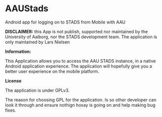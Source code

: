 AAUStads
========

Android app for logging on to STADS from Mobile with AAU 

**DISCLAIMER:** this App is not publish, supported nor maintained by the University of Aalborg, nor the STADS development team.
The application is only maintained by Lars Nielsen

**Information:**

This Application allows you to access the AAU STADS instance, in a native Android application experience. The application will 
hopefully give you a better user experience on the mobile platform. 

**License**

The application is under GPLv3. 

The reason for choosing GPL for the application. Is so other developer can look it through and ensure nothign hoxay is going on
and help making bug fixes.
